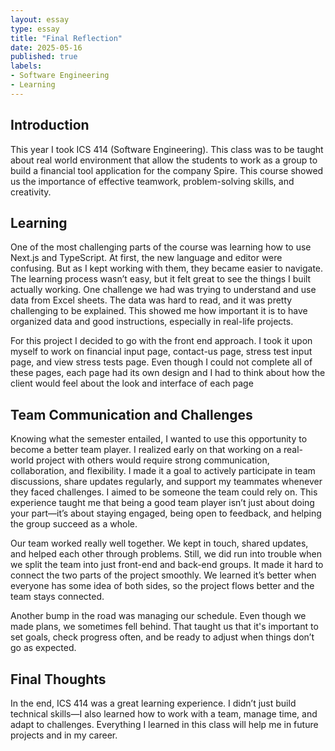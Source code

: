 ```yaml
---
layout: essay
type: essay  
title: "Final Reflection"  
date: 2025-05-16  
published: true  
labels:
- Software Engineering
- Learning
---
```

## Introduction

This year I took ICS 414 (Software Engineering). This class was to be taught about real world environment that allow the students
to work as a group to build a financial tool application for the company Spire. This course showed us the importance of effective
teamwork, problem-solving skills, and creativity. 

## Learning
One of the most challenging parts of the course was learning how to use Next.js and TypeScript. At first, the new language and editor were confusing. 
But as I kept working with them, they became easier to navigate. The learning process wasn’t easy, but it felt great to see the things I built actually working.
One challenge we had was trying to understand and use data from Excel sheets. The data was hard to read, and it was pretty challenging to be explained. 
This showed me how important it is to have organized data and good instructions, especially in real-life projects.

For this project I decided to go with the front end approach. I took it upon myself to work on financial input page, contact-us page, stress test input page, and view stress tests page.
 Even though I could not complete all of these pages, each page had its own design and I had to think about how the client would feel about the look and interface of each page
## Team Communication and Challenges
Knowing what the semester entailed, I wanted to use this opportunity to become a better team player. I realized early on that working on a real-world project with others would require strong communication, 
collaboration, and flexibility. I made it a goal to actively participate in team discussions, share updates regularly, and support my 
teammates whenever they faced challenges. 
I aimed to be someone the team could 
rely on. This experience taught me that being a good team player isn’t just about doing your part—it’s about staying engaged, being open to feedback, 
and helping the group succeed as a whole.

Our team worked really well together. We kept in touch, shared updates, and helped each other through problems.
Still, we did run into trouble when we split the team into just front-end and back-end groups. 
It made it hard to connect the two parts of the project smoothly. We learned it’s better when everyone has some idea of both sides, 
so the project flows better and the team stays connected.



Another bump in the road was managing our schedule. Even though we made plans, we sometimes fell behind. That taught us that 
it's important to set goals, check progress often, and be ready to adjust when things don’t go as expected.

## Final Thoughts
In the end, ICS 414 was a great learning experience. I didn’t just build technical skills—I also learned how to work with a team, manage time, and adapt to challenges. Everything I learned in this class will help me in future projects and in my career.

